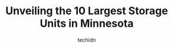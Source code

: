 ---
layout: ampstory
image: https://i0.wp.com/paketmu.com/wp-content/uploads/2023/06/extra-space-storage-0-in-minnesota-1686368171.jpeg?resize=640,853
author: techidn
featured: false
description: Explore the diverse Storage Unit scene in Minnesota, home to an incredible selection of 10 establishments catering to every taste. Whether youre in search of iconic favorites or undiscovere
title: Unveiling the 10 Largest Storage Units in Minnesota
cover:
   title: Unveiling the 10 Largest Storage Units in Minnesota
   subtitle: RICKPATE
   background: https://paketmu.com/wp-content/uploads/2023/06/extra-space-storage-0-in-minnesota-1686368171.jpeg

pages: 
 - layout: thirds
   top: <h1>#1 Public Storage</h1>
   bottom: "<p>I have video footage of Lisa the disrespectful lady who locks the office doors and sits on her phone, going off on customers for public storages faults. They do not ta</p>"
   background: https://paketmu.com/wp-content/uploads/2023/06/extra-space-storage-1-in-minnesota-1686368172.jpeg
   backgroundblur: true
 - layout: thirds
   top: <h1>#2 US Storage Centers</h1>
   bottom: "<p>Booked a unit online ... Showed up at office during office hours to get access and get shown where unit is. Door was locked and no one in the office. After standing outsi</p>"
   background: https://paketmu.com/wp-content/uploads/2023/06/extra-space-storage-2-in-minnesota-1686368172.jpeg
   cta:
      link: https://paketmu.com/unveiling-the-10-largest-storage-units-in-minnesota/
      text: Unveiling the 10 Largest Storage Units in Minnesota
 - layout: thirds
   top: <h1>#3 US Storage Centers</h1>
   bottom: "<p>Awesome place. Ive been renting a unit for business for a little over year. They have been more then helpful and always help me resolve any issues. Stacey and Luanne hav</p>"
   background: https://paketmu.com/wp-content/uploads/2023/06/extra-space-storage-3-in-minnesota-1686368173.jpeg
   cta:
      link: https://paketmu.com/unveiling-the-10-largest-storage-units-in-minnesota/
      text: Unveiling the 10 Largest Storage Units in Minnesota
 - layout: thirds
   top: <h1>#4 Extra Space Storage</h1>
   bottom: "<p>5051 MN-7, St Louis Park, MN 55416, United States</p>"
   background: https://images.unsplash.com/photo-1604871000636-074fa5117945?ixlib=rb-4.0.3&ixid=MnwxMjA3fDB8MHxwaG90by1wYWdlfHx8fGVufDB8fHx8&auto=format&fit=crop&w=640&h=853&q=80
   cta:
      link: https://paketmu.com/unveiling-the-10-largest-storage-units-in-minnesota/
      text: Unveiling the 10 Largest Storage Units in Minnesota
 - layout: thirds
   top: <h1>#5 Extra Space Storage</h1>
   bottom: "<p>2960 Empire Ln N, Plymouth, MN 55447, United States</p>"
   background: https://images.unsplash.com/photo-1618556658017-fd9c732d1360?ixlib=rb-4.0.3&ixid=MnwxMjA3fDB8MHxwaG90by1wYWdlfHx8fGVufDB8fHx8&auto=format&fit=crop&w=640&h=853&q=80
   cta:
      link: https://paketmu.com/unveiling-the-10-largest-storage-units-in-minnesota/
      text: Unveiling the 10 Largest Storage Units in Minnesota
 - layout: thirds
   top: <h1>#6 Extra Space Storage</h1>
   bottom: "<p>12986 63rd Ave N, Maple Grove, MN 55369, United States</p>"
   background: https://images.unsplash.com/photo-1574169208507-84376144848b?ixlib=rb-4.0.3&ixid=MnwxMjA3fDB8MHxwaG90by1wYWdlfHx8fGVufDB8fHx8&auto=format&fit=crop&w=640&h=853&q=80
   cta:
      link: https://paketmu.com/unveiling-the-10-largest-storage-units-in-minnesota/
      text: Unveiling the 10 Largest Storage Units in Minnesota
 - layout: thirds
   top: <h1>#7 US Storage Centers</h1>
   bottom: "<p>5217 Hanson Ct N, Crystal, MN 55429, United States</p>"
   background: https://images.unsplash.com/photo-1489648022186-8f49310909a0?ixlib=rb-4.0.3&ixid=MnwxMjA3fDB8MHxwaG90by1wYWdlfHx8fGVufDB8fHx8&auto=format&fit=crop&w=640&h=853&q=80
   cta:
      link: https://paketmu.com/unveiling-the-10-largest-storage-units-in-minnesota/
      text: Unveiling the 10 Largest Storage Units in Minnesota
 - layout: thirds
   middle: Continue reading...
   background: https://images.unsplash.com/photo-1580610447943-1bfbef5efe07?ixlib=rb-4.0.3&ixid=MnwxMjA3fDB8MHxwaG90by1wYWdlfHx8fGVufDB8fHx8&auto=format&fit=crop&w=640&h=853&q=80
   cta:
      link: https://paketmu.com/unveiling-the-10-largest-storage-units-in-minnesota/
      text: Unveiling the 10 Largest Storage Units in Minnesota
      
---